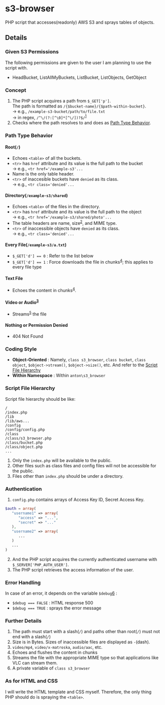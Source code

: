 # s3-browser

PHP script that accesses(readonly) AWS S3 and sprays tables of objects.

## Details

### Given S3 Permissions

The following permissions are given to the user I am planning to use the script with.

- HeadBucket, ListAllMyBuckets, ListBucket, ListObjects, GetObject

### Concept

1. The PHP script acquires a path from `$_GET['p']`.<br>
   The path is formatted as `/{$bucket-name}/{$path-within-bucket}`.<br>
   -> e.g., `/example-s3-bucket/path/to/file.txt`<br>
   -> in regex, `/^\/(?:[^\0]*[^\/])?$/`<sup>[1](#d-1)</sup>
1. Checks where the path resolves to and does as [Path Type Behavior](#path-type-behavior).

<a name='path-type-behavior'></a>
### Path Type Behavior

#### Root(`/`)
- Echoes `<table>` of all the buckets.
- `<tr>` has `href` attribute and its value is the full path to the bucket<br>
  -> e.g., `<tr href='/example-s3'...`
- Name is the only table header.
- `<tr>` of inaccesible buckets have `denied` as its class.<br>
  -> e.g., `<tr class='denied'...`

#### Directory(`/example-s3/shared`)
- Echoes `<table>` of the files in the directory.
- `<tr>` has `href` attribute and its value is the full path to the object<br>
  -> e.g., `<tr href='/example-s3/shared/photo'...`
- The table headers are name, size<sup>[2](#d-2)</sup>, and MIME type.
- `<tr>` of inaccessible objects have `denied` as its class.<br>
  -> e.g., `<tr class='denied'...`

#### Every File(`/example-s3/a.txt`)
- `$_GET['d'] == 0` : Refer to the list below
- `$_GET['d'] == 1` : Force downloads the file in chunks<sup>[4](#d-4)</sup>; this applies to every file type

#### Text File
- Echoes the content in chunks<sup>[4](#d-4)</sup>.

#### Video or Audio<sup>[3](#d-3)</sup>
- Streams<sup>[5](#d-5)</sup> the file

#### Nothing or Permission Denied
- 404 Not Found

### Coding Style

- **Object-Oriented** : Namely, `class s3_browser`, `class bucket`, `class object`, `$object->stream()`, `$object->size()`, etc. And refer to the [Script File Hierarchy](#script-file-hierarchy)
- **Within Namespace** : Within `anton\s3_browser`

<a name='script-file-hierarchy'></a>
### Script File Hierarchy
Script file hierarchy should be like:

```
/
/index.php
/lib
/lib/aws...
/config
/config/config.php
/class
/class/s3_browser.php
/class/bucket.php
/class/object.php
...
```

1. Only the `index.php` will be available to the public.
2. Other files such as class files and config files will not be accessible for the public.
3. Files other than `index.php` should be under a directory.

### Authentication

1. `config.php` contains arrays of Access Key ID, Secret Access Key.

```php
$auth = array(
   "username1" => array(
      "access" => "...",
      "secret" => "..."
   ),
   "username2" => array(
      ...
   )
   ...
)
```

2. And the PHP script acquires the currently authenticated username with `$_SERVER['PHP_AUTH_USER']`.
3. The PHP script retrieves the access information of the user.

### Error Handling

In case of an error, it depends on the variable `$debug`[6](#d-6) :

- `$debug === FALSE` : HTML response 500
- `$debug === TRUE` : sprays the error message

### Further Details

1. <a name='d-1'></a> The path must start with a slash(`/`) and paths other than root(`/`) must not end with a slash(`/`)
2. <a name='d-2'></a> Size is in Bytes. Sizes of inaccessible files are displayed as `-`(dash).
3. <a name='d-3'></a> `video/mp4`, `video/x-matroska`, `audio/aac`, etc.
4. <a name='d-4'></a> Echoes and flushes the content in chunks
5. <a name='d-5'></a> Streams the file with the appropriate MIME type so that applications like VLC can stream them.
6. <a name='d-6'></a> A private variable of `class s3_browser`

### As for HTML and CSS

I will write the HTML template and CSS myself. Therefore, the only thing PHP should do is spraying the `<table>`.
